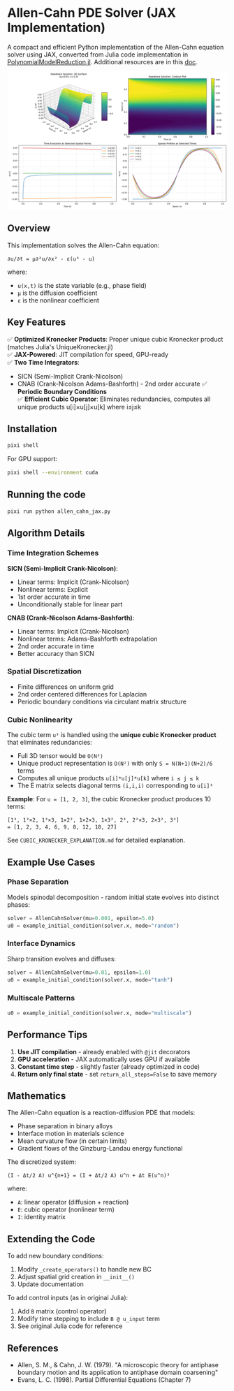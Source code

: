 # Allen-Cahn PDE Solver (JAX Implementation)

A compact and efficient Python implementation of the Allen-Cahn equation solver using JAX, converted from Julia code implementation in [PolynomialModelReduction.jl](https://github.com/smallpondtom/PolynomialModelReductionDataset.jl/blob/main/src/1D/AllenCahn.jl). Additional resources are in this [doc](https://smallpondtom.github.io/PolynomialModelReductionDataset.jl/stable/1D/allencahn/).

![Allen-Cahn Equation Visualization](figures/allen_cahn_solution.png)

## Overview

This implementation solves the Allen-Cahn equation:

```
∂u/∂t = μ∂²u/∂x² - ε(u³ - u)
```

where:
- `u(x,t)` is the state variable (e.g., phase field)
- `μ` is the diffusion coefficient
- `ε` is the nonlinear coefficient

## Key Features

✅ **Optimized Kronecker Products**: Proper unique cubic Kronecker product (matches Julia's UniqueKronecker.jl)  
✅ **JAX-Powered**: JIT compilation for speed, GPU-ready  
✅ **Two Time Integrators**:
   - SICN (Semi-Implicit Crank-Nicolson)
   - CNAB (Crank-Nicolson Adams-Bashforth) - 2nd order accurate
✅ **Periodic Boundary Conditions**  
✅ **Efficient Cubic Operator**: Eliminates redundancies, computes all unique products u[i]×u[j]×u[k] where i≤j≤k

## Installation

```bash
pixi shell
```

For GPU support:
```bash
pixi shell --environment cuda
```

## Running the code

```bash
pixi run python allen_cahn_jax.py
```

## Algorithm Details

### Time Integration Schemes

**SICN (Semi-Implicit Crank-Nicolson)**:
- Linear terms: Implicit (Crank-Nicolson)
- Nonlinear terms: Explicit
- 1st order accurate in time
- Unconditionally stable for linear part

**CNAB (Crank-Nicolson Adams-Bashforth)**:
- Linear terms: Implicit (Crank-Nicolson)  
- Nonlinear terms: Adams-Bashforth extrapolation
- 2nd order accurate in time
- Better accuracy than SICN

### Spatial Discretization

- Finite differences on uniform grid
- 2nd order centered differences for Laplacian
- Periodic boundary conditions via circulant matrix structure

### Cubic Nonlinearity

The cubic term `u³` is handled using the **unique cubic Kronecker product** that eliminates redundancies:
- Full 3D tensor would be `O(N³)` 
- Unique product representation is `O(N²)` with only `S = N(N+1)(N+2)/6` terms
- Computes all unique products `u[i]*u[j]*u[k]` where `i ≤ j ≤ k`
- The E matrix selects diagonal terms `(i,i,i)` corresponding to `u[i]³`

**Example**: For `u = [1, 2, 3]`, the cubic Kronecker product produces 10 terms:
```
[1³, 1²×2, 1²×3, 1×2², 1×2×3, 1×3², 2³, 2²×3, 2×3², 3³]
= [1, 2, 3, 4, 6, 9, 8, 12, 18, 27]
```

See `CUBIC_KRONECKER_EXPLANATION.md` for detailed explanation.

## Example Use Cases

### Phase Separation
Models spinodal decomposition - random initial state evolves into distinct phases:
```python
solver = AllenCahnSolver(mu=0.001, epsilon=5.0)
u0 = example_initial_condition(solver.x, mode="random")
```

### Interface Dynamics
Sharp transition evolves and diffuses:
```python
solver = AllenCahnSolver(mu=0.01, epsilon=1.0)
u0 = example_initial_condition(solver.x, mode="tanh")
```

### Multiscale Patterns
```python
u0 = example_initial_condition(solver.x, mode="multiscale")
```

## Performance Tips

1. **Use JIT compilation** - already enabled with `@jit` decorators
2. **GPU acceleration** - JAX automatically uses GPU if available
3. **Constant time step** - slightly faster (already optimized in code)
4. **Return only final state** - set `return_all_steps=False` to save memory

## Mathematics

The Allen-Cahn equation is a reaction-diffusion PDE that models:
- Phase separation in binary alloys
- Interface motion in materials science
- Mean curvature flow (in certain limits)
- Gradient flows of the Ginzburg-Landau energy functional

The discretized system:
```
(I - Δt/2 A) u^{n+1} = (I + Δt/2 A) u^n + Δt E(u^n)³
```

where:
- `A`: linear operator (diffusion + reaction)
- `E`: cubic operator (nonlinear term)
- `I`: identity matrix

## Extending the Code

To add new boundary conditions:
1. Modify `_create_operators()` to handle new BC
2. Adjust spatial grid creation in `__init__()`
3. Update documentation

To add control inputs (as in original Julia):
1. Add `B` matrix (control operator) 
2. Modify time stepping to include `B @ u_input` term
3. See original Julia code for reference

## References

- Allen, S. M., & Cahn, J. W. (1979). "A microscopic theory for antiphase boundary motion and its application to antiphase domain coarsening"
- Evans, L. C. (1998). Partial Differential Equations (Chapter 7)
